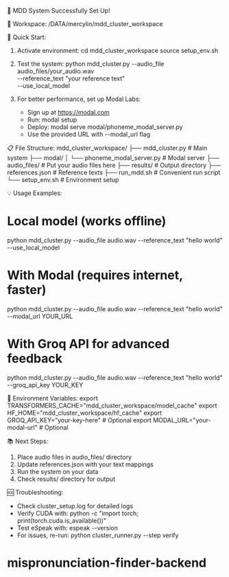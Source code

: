 
🎉 MDD System Successfully Set Up!

📁 Workspace: /DATA/mercylin/mdd_cluster_workspace

🚀 Quick Start:

1. Activate environment:
   cd mdd_cluster_workspace
   source setup_env.sh

2. Test the system:
   python mdd_cluster.py --audio_file audio_files/your_audio.wav \
                        --reference_text "your reference text" \
                        --use_local_model

3. For better performance, set up Modal Labs:
   - Sign up at https://modal.com
   - Run: modal setup
   - Deploy: modal serve modal/phoneme_modal_server.py
   - Use the provided URL with --modal_url flag

📋 File Structure:
mdd_cluster_workspace/
├── mdd_cluster.py          # Main system
├── modal/
│   └── phoneme_modal_server.py  # Modal server
├── audio_files/            # Put your audio files here
├── results/                # Output directory
├── references.json         # Reference texts
├── run_mdd.sh             # Convenient run script
└── setup_env.sh           # Environment setup

💡 Usage Examples:

# Local model (works offline)
python mdd_cluster.py --audio_file audio.wav --reference_text "hello world" --use_local_model

# With Modal (requires internet, faster)
python mdd_cluster.py --audio_file audio.wav --reference_text "hello world" --modal_url YOUR_URL

# With Groq API for advanced feedback
python mdd_cluster.py --audio_file audio.wav --reference_text "hello world" --groq_api_key YOUR_KEY

🔧 Environment Variables:
export TRANSFORMERS_CACHE="mdd_cluster_workspace/model_cache"
export HF_HOME="mdd_cluster_workspace/hf_cache"
export GROQ_API_KEY="your-key-here"  # Optional
export MODAL_URL="your-modal-url"    # Optional

📚 Next Steps:
1. Place audio files in audio_files/ directory
2. Update references.json with your text mappings
3. Run the system on your data
4. Check results/ directory for output

🆘 Troubleshooting:
- Check cluster_setup.log for detailed logs
- Verify CUDA with: python -c "import torch; print(torch.cuda.is_available())"
- Test eSpeak with: espeak --version
- For issues, re-run: python cluster_runner.py --step verify
# mispronunciation-finder-backend
